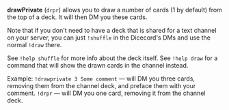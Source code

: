 **drawPrivate** (`drpr`) allows you to draw a number of cards (1 by default) from the top of a deck. It will then DM you these cards.

Note that if you don't need to have a deck that is shared for a text channel on your server, you can just `!shuffle` in the Dicecord's DMs and use the normal `!draw` there. 

See `!help shuffle` for more info about the deck itself.
See `!help draw` for a command that will show the drawn cards in the channel instead.

Example:
`!drawprivate 3 Some comment` — will DM you three cards, removing them from the channel deck, and preface them with your comment.
`!drpr` — will DM you one card, removing it from the channel deck.